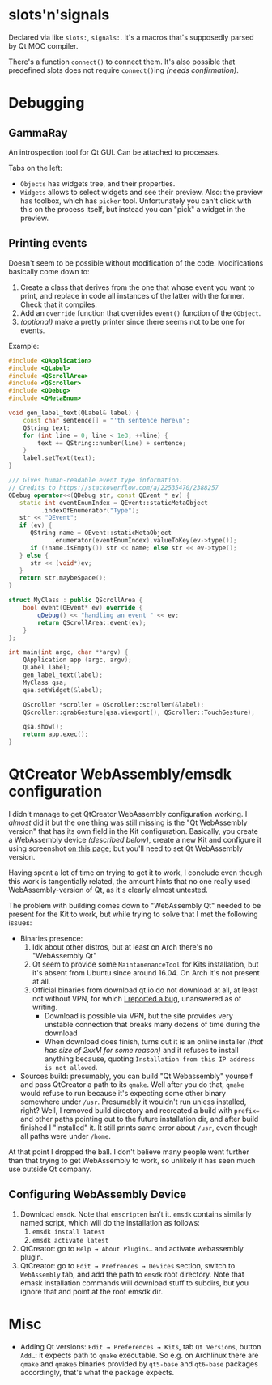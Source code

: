 # slots'n'signals

Declared via like `slots:`, `signals:`. It's a macros that's supposedly parsed by Qt MOC compiler.

There's a function `connect()` to connect them. It's also possible that predefined slots does not require `connect()`ing *(needs confirmation)*.

# Debugging

## GammaRay

An introspection tool for Qt GUI. Can be attached to processes.

Tabs on the left:

* `Objects` has widgets tree, and their properties.
* `Widgets` allows to select widgets and see their preview. Also: the preview has toolbox, which has `picker` tool. Unfortunately you can't click with this on the process itself, but instead you can "pick" a widget in the preview.

## Printing events

Doesn't seem to be possible without modification of the code. Modifications basically come down to:

1. Create a class that derives from the one that whose event you want to print, and replace in code all instances of the latter with the former. Check that it compiles.
2. Add an `override` function that overrides `event()` function of the `QObject`.
3. *(optional)* make a pretty printer since there seems not to be one for events.

Example:

```c++
#include <QApplication>
#include <QLabel>
#include <QScrollArea>
#include <QScroller>
#include <QDebug>
#include <QMetaEnum>

void gen_label_text(QLabel& label) {
    const char sentence[] = "'th sentence here\n";
    QString text;
    for (int line = 0; line < 1e3; ++line) {
        text += QString::number(line) + sentence;
    }
    label.setText(text);
}

/// Gives human-readable event type information.
// Credits to https://stackoverflow.com/a/22535470/2388257
QDebug operator<<(QDebug str, const QEvent * ev) {
   static int eventEnumIndex = QEvent::staticMetaObject
         .indexOfEnumerator("Type");
   str << "QEvent";
   if (ev) {
      QString name = QEvent::staticMetaObject
            .enumerator(eventEnumIndex).valueToKey(ev->type());
      if (!name.isEmpty()) str << name; else str << ev->type();
   } else {
      str << (void*)ev;
   }
   return str.maybeSpace();
}

struct MyClass : public QScrollArea {
    bool event(QEvent* ev) override {
        qDebug() << "handling an event " << ev;
        return QScrollArea::event(ev);
    }
};

int main(int argc, char **argv) {
    QApplication app (argc, argv);
    QLabel label;
    gen_label_text(label);
    MyClass qsa;
    qsa.setWidget(&label);

    QScroller *scroller = QScroller::scroller(&label);
    QScroller::grabGesture(qsa.viewport(), QScroller::TouchGesture);

    qsa.show();
    return app.exec();
}
```

# QtCreator WebAssembly/emsdk configuration

I didn't manage to get QtCreator WebAssembly configuration working. I *almost* did it but the one thing was still missing is the "Qt WebAssembly version" that has its own field in the Kit configuration. Basically, you create a WebAssembly device *(described below)*, create a new Kit and configure it using screenshot [on this page](https://doc.qt.io/qtcreator/creator-setup-webassembly.html); but you'll need to set Qt WebAssembly version.

Having spent a lot of time on trying to get it to work, I conclude even though this work is tangentially related, the amount hints that no one really used WebAssembly-version of Qt, as it's clearly almost untested.

The problem with building comes down to "WebAssembly Qt" needed to be present for the Kit to work, but while trying to solve that I met the following issues:

* Binaries presence:
  1. Idk about other distros, but at least on Arch there's no "WebAssembly Qt"
  2. Qt seem to provide some `MaintanenanceTool` for Kits installation, but it's absent from Ubuntu since around 16.04. On Arch it's not present at all.
  3. Official binaries from download.qt.io do not download at all, at least not without VPN, for which [I reported a bug](https://bugreports.qt.io/browse/QTWEBSITE-1176), unanswered as of writing.
     * Download is possible via VPN, but the site provides very unstable connection that breaks many dozens of time during the download
     * When download does finish, turns out it is an online installer *(that has size of 2xxM for some reason)* and it refuses to install anything because, quoting `Installation from this IP address is not allowed`.
* Sources build: presumably, you can build "Qt Webassembly" yourself and pass QtCreator a path to its `qmake`. Well after you do that, `qmake` would refuse to run because it's expecting some other binary somewhere under `/usr`. Presumably it wouldn't run unless installed, right? Well, I removed build directory and recreated a build with `prefix=` and other paths pointing out to the future installation dir, and after build finished I "installed" it. It still prints same error about `/usr`, even though all paths were under `/home`.

At that point I dropped the ball. I don't believe many people went further than that trying to get WebAssembly to work, so unlikely it has seen much use outside Qt company.

## Configuring WebAssembly Device

1. Download `emsdk`. Note that `emscripten` isn't it. `emsdk` contains similarly named script, which will do the installation as follows:
   1. `emsdk install latest`
   2. `emsdk activate latest`
2. QtCreator: go to `Help → About Plugins…` and activate webassembly plugin.
3. QtCreator: go to `Edit → Prefrences → Devices` section, switch to `WebAssembly` tab, and add the path to `emsdk` root directory. Note that emask installation commands will download stuff to subdirs, but you ignore that and point at the root emsdk dir.

# Misc

* Adding Qt versions: `Edit → Preferences → Kits`, tab `Qt Versions`, button `Add…`: it expects path to `qmake` executable. So e.g. on Archlinux there are `qmake` and `qmake6` binaries provided by `qt5-base` and `qt6-base` packages accordingly, that's what the package expects.
